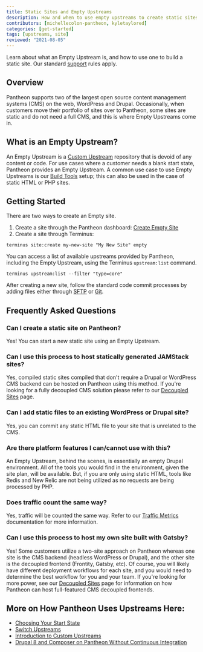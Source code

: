 ```yaml
---
title: Static Sites and Empty Upstreams
description: How and when to use empty upstreams to create static sites.
contributors: [michellecolon-pantheon, kyletaylored]
categories: [get-started]
tags: [upstreams, site]
reviewed: "2021-08-05"
---
```


Learn about what an Empty Upstream is, and how to use one to build a static site. Our standard [support](/support) rules apply.

## Overview

Pantheon supports two of the largest open source content management systems (CMS) on the web, WordPress and Drupal. Occasionally, when customers move their portfolio of sites over to Pantheon, some sites are static and do not need a full CMS, and this is where Empty Upstreams come in.

## What is an Empty Upstream?

An Empty Upstream is a [Custom Upstream](/custom-upstream) repository that is devoid of any content or code. For use cases where a customer needs a blank start state, Pantheon provides an Empty Upstream. A common use case to use Empty Upstreams is our [Build Tools](/guides/build-tools) setup; this can also be used in the case of static HTML or PHP sites.

## Getting Started

There are two ways to create an Empty site.

1. Create a site through the Pantheon dashboard: [Create Empty Site](https://dashboard.pantheon.io/sites/create?upstream_id=4c7176de-e079-eed1-154d-44d5a9945b65)
1. Create a site through Terminus:

  ```bash{promptUser: user}
terminus site:create my-new-site "My New Site" empty
  ```



<Alert title="Note" type="info">

You can access a list of available upstreams provided by Pantheon, including the Empty Upstream, using the Terminus `upstream:list` command.

```bash{promptUser: user}
terminus upstream:list --filter "type=core"
```

</Alert>

After creating a new site, follow the standard code commit processes by adding files either through [SFTP](/sftp) or [Git](/git).

## Frequently Asked Questions

### Can I create a static site on Pantheon?

Yes! You can start a new static site using an Empty Upstream.

### Can I use this process to host statically generated JAMStack sites?

Yes, compiled static sites compiled that don't require a Drupal or WordPress CMS backend can be hosted on Pantheon using this method. If you're looking for a fully decoupled CMS solution please refer to our [Decoupled Sites](/features/decoupled-cms) page.

### Can I add static files to an existing WordPress or Drupal site?

Yes, you can commit any static HTML file to your site that is unrelated to the CMS.

### Are there platform features I can/cannot use with this?

An Empty Upstream, behind the scenes, is essentially an empty Drupal environment. All of the tools you would find in the environment, given the site plan, will be available. But, if you are only using static HTML, tools like Redis and New Relic are not being utilized as no requests are being processed by PHP.

### Does traffic count the same way?

Yes, traffic will be counted the same way. Refer to our [Traffic Metrics](/traffic-limits) documentation for more information.

### Can I use this process to host my own site built with Gatsby?

Yes! Some customers utilize a two-site approach on Pantheon whereas one site is the CMS backend (headless WordPress or Drupal), and the other site is the decoupled frontend (Frontity, Gatsby, etc). Of course, you will likely have different deployment workflows for each site, and you would need to determine the best workflow for you and your team. If you're looking for more power, see our [Decoupled Sites](/features/decoupled-cms) page for information on how Pantheon can host full-featured CMS decoupled frontends.

## More on How Pantheon Uses Upstreams Here:

- [Choosing Your Start State](/start-state)
- [Switch Upstreams](/terminus/examples#switch-upstreams)
- [Introduction to Custom Upstreams](/custom-upstream)
- [Drupal 8 and Composer on Pantheon Without Continuous Integration](/guides/drupal-8-composer-no-ci#creating-the-pantheon-site)

